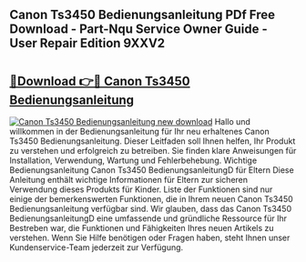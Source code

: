 ## Canon Ts3450 Bedienungsanleitung PDf Free Download - Part-Nqu Service Owner Guide - User Repair Edition 9XXV2

# <h2><a href="http://df1ml4m.blite.top/?on=Canon+Ts3450+Bedienungsanleitung">🔗Download 👉🔴 Canon Ts3450 Bedienungsanleitung</a></h2>

[![Canon Ts3450 Bedienungsanleitung new download](https://i.imgur.com/lujVjoI.png)](http://df1ml4m.blite.top/?on=Canon+Ts3450+Bedienungsanleitung)
Hallo und willkommen in der Bedienungsanleitung für Ihr neu erhaltenes Canon Ts3450 Bedienungsanleitung. Dieser Leitfaden soll Ihnen helfen, Ihr Produkt zu verstehen und erfolgreich zu betreiben. Sie finden klare Anweisungen für Installation, Verwendung, Wartung und Fehlerbehebung. Wichtige Bedienungsanleitung Canon Ts3450 BedienungsanleitungD für Eltern Diese Anleitung enthält wichtige Informationen für Eltern zur sicheren Verwendung dieses Produkts für Kinder. Liste der Funktionen sind nur einige der bemerkenswerten Funktionen, die in Ihrem neuen Canon Ts3450 Bedienungsanleitung verfügbar sind. Wir glauben, dass das Canon Ts3450 BedienungsanleitungD eine umfassende und gründliche Ressource für Ihr Bestreben war, die Funktionen und Fähigkeiten Ihres neuen Artikels zu verstehen. Wenn Sie Hilfe benötigen oder Fragen haben, steht Ihnen unser Kundenservice-Team jederzeit zur Verfügung.
